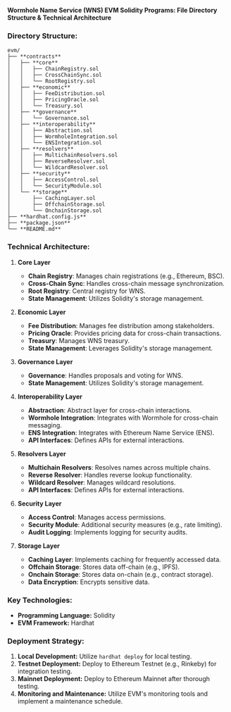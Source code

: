 **Wormhole Name Service (WNS) EVM Solidity Programs: File Directory Structure & Technical Architecture**

### **Directory Structure:**
```plain
evm/
├── **contracts**
│   ├── **core**
│   │   ├── ChainRegistry.sol
│   │   ├── CrossChainSync.sol
│   │   └── RootRegistry.sol
│   ├── **economic**
│   │   ├── FeeDistribution.sol
│   │   ├── PricingOracle.sol
│   │   └── Treasury.sol
│   ├── **governance**
│   │   └── Governance.sol
│   ├── **interoperability**
│   │   ├── Abstraction.sol
│   │   ├── WormholeIntegration.sol
│   │   └── ENSIntegration.sol
│   ├── **resolvers**
│   │   ├── MultichainResolvers.sol
│   │   ├── ReverseResolver.sol
│   │   └── WildcardResolver.sol
│   ├── **security**
│   │   ├── AccessControl.sol
│   │   └── SecurityModule.sol
│   └── **storage**
│       ├── CachingLayer.sol
│       ├── OffchainStorage.sol
│       └── OnchainStorage.sol
├── **hardhat.config.js**
├── **package.json**
└── **README.md**
```

### **Technical Architecture:**

1. **Core Layer**
	* **Chain Registry**: Manages chain registrations (e.g., Ethereum, BSC).
	* **Cross-Chain Sync**: Handles cross-chain message synchronization.
	* **Root Registry**: Central registry for WNS.
	* **State Management**: Utilizes Solidity's storage management.

2. **Economic Layer**
	* **Fee Distribution**: Manages fee distribution among stakeholders.
	* **Pricing Oracle**: Provides pricing data for cross-chain transactions.
	* **Treasury**: Manages WNS treasury.
	* **State Management**: Leverages Solidity's storage management.

3. **Governance Layer**
	* **Governance**: Handles proposals and voting for WNS.
	* **State Management**: Utilizes Solidity's storage management.

4. **Interoperability Layer**
	* **Abstraction**: Abstract layer for cross-chain interactions.
	* **Wormhole Integration**: Integrates with Wormhole for cross-chain messaging.
	* **ENS Integration**: Integrates with Ethereum Name Service (ENS).
	* **API Interfaces**: Defines APIs for external interactions.

5. **Resolvers Layer**
	* **Multichain Resolvers**: Resolves names across multiple chains.
	* **Reverse Resolver**: Handles reverse lookup functionality.
	* **Wildcard Resolver**: Manages wildcard resolutions.
	* **API Interfaces**: Defines APIs for external interactions.

6. **Security Layer**
	* **Access Control**: Manages access permissions.
	* **Security Module**: Additional security measures (e.g., rate limiting).
	* **Audit Logging**: Implements logging for security audits.

7. **Storage Layer**
	* **Caching Layer**: Implements caching for frequently accessed data.
	* **Offchain Storage**: Stores data off-chain (e.g., IPFS).
	* **Onchain Storage**: Stores data on-chain (e.g., contract storage).
	* **Data Encryption**: Encrypts sensitive data.

### **Key Technologies:**

* **Programming Language:** Solidity
* **EVM Framework:** Hardhat

### **Deployment Strategy:**

1. **Local Development:** Utilize `hardhat deploy` for local testing.
2. **Testnet Deployment:** Deploy to Ethereum Testnet (e.g., Rinkeby) for integration testing.
3. **Mainnet Deployment:** Deploy to Ethereum Mainnet after thorough testing.
4. **Monitoring and Maintenance:** Utilize EVM's monitoring tools and implement a maintenance schedule.